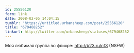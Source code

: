 ```yaml
---
id: 25556120
form: link
date: 2008-02-05 14:04:15
tumblr: "https://untitled.urbansheep.com/post/25556120"
title: "679468252"
linkurl: http://twitter.com/urbansheep/statuses/679468252
---
```

<p>Моя любимая группа во фликре: <a href="http://b23.ru/nf3">http://b23.ru/nf3</a> (NSFW)</p>
